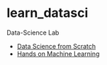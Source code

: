 # learn_datasci
Data-Science Lab

- [Data Science from Scratch](https://www.amazon.com/Data-Science-Scratch-Principles-Python/dp/149190142X)
- [Hands on Machine Learning](https://www.amazon.com/Hands-Machine-Learning-Scikit-Learn-TensorFlow/dp/1491962291)
